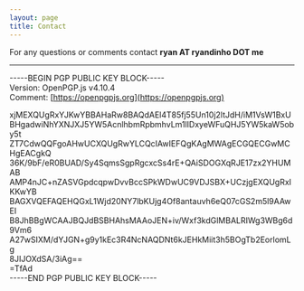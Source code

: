 ```yaml
---
layout: page
title: Contact
---
```


For any questions or comments contact **ryan AT ryandinho DOT me**

* * *
<!--kg-card-begin: markdown-->

-----BEGIN PGP PUBLIC KEY BLOCK-----  
Version: OpenPGP.js v4.10.4  
Comment: [https://openpgpjs.org](https://openpgpjs.org)

xjMEXQUgRxYJKwYBBAHaRw8BAQdAEl4T85fj55Un10j2ltJdH/iM1VsW1BxU  
BHgadwiNhYXNJXJ5YW5AcnlhbmRpbmhvLm1lIDxyeWFuQHJ5YW5kaW5oby5t  
ZT7CdwQQFgoAHwUCXQUgRwYLCQcIAwIEFQgKAgMWAgECGQECGwMCHgEACgkQ  
36K/9bF/eR0BUAD/Sy4SqmsSgpRgcxcSs4rE+QAiSDOGXqRJE17zx2YHUMAB  
AMP4nJC+nZASVGpdcqpwDvvBccSPkWDwUC9VDJSBX+UCzjgEXQUgRxIKKwYB  
BAGXVQEFAQEHQGxL1Wjd20NY7lbKUjg4Of8antauvh6eQ07cGS2m5l9AAwEI  
B8JhBBgWCAAJBQJdBSBHAhsMAAoJEN+iv/Wxf3kdGlMBALRIWg3WBg6d9Vm6  
A27wSIXM/dYJGN+g9y1kEc3R4NcNAQDNt6kJEHkMiit3h5BOgTb2EorlomLg  
8JIJOXdSA/3iAg==  
=TfAd  
-----END PGP PUBLIC KEY BLOCK-----

<!--kg-card-end: markdown-->
